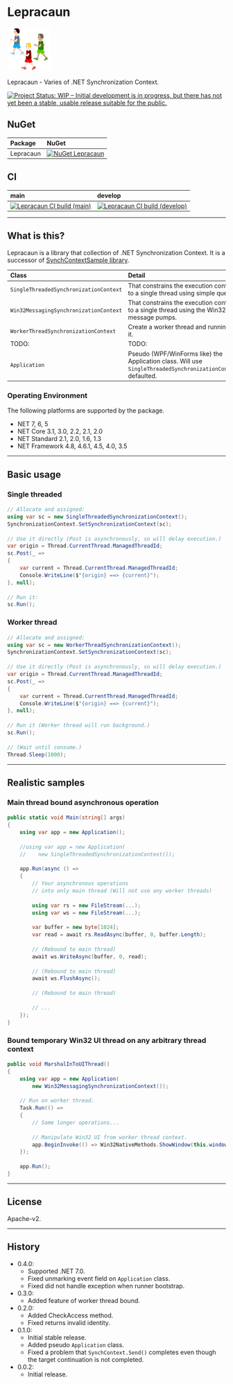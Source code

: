 # Lepracaun

![Lepracaun](Images/Lepracaun.100.png)

Lepracaun - Varies of .NET Synchronization Context.

[![Project Status: WIP – Initial development is in progress, but there has not yet been a stable, usable release suitable for the public.](https://www.repostatus.org/badges/latest/wip.svg)](https://www.repostatus.org/#wip)

## NuGet

| Package  | NuGet                                                                                                                |
|:---------|:---------------------------------------------------------------------------------------------------------------------|
| Lepracaun | [![NuGet Lepracaun](https://img.shields.io/nuget/v/Lepracaun.svg?style=flat)](https://www.nuget.org/packages/Lepracaun) |

## CI

| main                                                                                                                                                                 | develop                                                                                                                                                                       |
|:---------------------------------------------------------------------------------------------------------------------------------------------------------------------|:------------------------------------------------------------------------------------------------------------------------------------------------------------------------------|
| [![Lepracaun CI build (main)](https://github.com/kekyo/Lepracaun/workflows/.NET/badge.svg?branch=main)](https://github.com/kekyo/Lepracaun/actions?query=branch%3Amain) | [![Lepracaun CI build (develop)](https://github.com/kekyo/Lepracaun/workflows/.NET/badge.svg?branch=develop)](https://github.com/kekyo/Lepracaun/actions?query=branch%3Adevelop) |

----

## What is this?

Lepracaun is a library that collection of .NET Synchronization Context. It is a successor of [SynchContextSample library](https://github.com/kekyo/SynchContextSample).

|Class|Detail|
|:----|:----|
|`SingleThreadedSynchronizationContext`|That constrains the execution context to a single thread using simple queue.|
|`Win32MessagingSynchronizationContext`|That constrains the execution context to a single thread using the Win32 message pumps.|
|`WorkerThreadSynchronizationContext`|Create a worker thread and running on it.|
|TODO:|TODO:|
|`Application`|Pseudo (WPF/WinForms like) the Application class. Will use `SingleThreadedSynchronizationContext` defaulted.|

### Operating Environment

The following platforms are supported by the package.

* NET 7, 6, 5
* NET Core 3.1, 3.0, 2.2, 2.1, 2.0
* NET Standard 2.1, 2.0, 1.6, 1.3
* NET Framework 4.8, 4.6.1, 4.5, 4.0, 3.5

----

## Basic usage

### Single threaded

```csharp
// Allocate and assigned:
using var sc = new SingleThreadedSynchronizationContext();
SynchronizationContext.SetSynchronizationContext(sc);

// Use it directly (Post is asynchronously, so will delay execution.)
var origin = Thread.CurrentThread.ManagedThreadId;
sc.Post(_ =>
{
    var current = Thread.CurrentThread.ManagedThreadId;
    Console.WriteLine($"{origin} ==> {current}");
}, null);

// Run it:
sc.Run();
```

### Worker thread

```csharp
// Allocate and assigned:
using var sc = new WorkerThreadSynchronizationContext();
SynchronizationContext.SetSynchronizationContext(sc);

// Use it directly (Post is asynchronously, so will delay execution.)
var origin = Thread.CurrentThread.ManagedThreadId;
sc.Post(_ =>
{
    var current = Thread.CurrentThread.ManagedThreadId;
    Console.WriteLine($"{origin} ==> {current}");
}, null);

// Run it (Worker thread will run background.)
sc.Run();

// (Wait until consume.)
Thread.Sleep(1000);
```

----

## Realistic samples

### Main thread bound asynchronous operation

```csharp
public static void Main(string[] args)
{
    using var app = new Application();

    //using var app = new Application(
    //    new SingleThreadedSynchronizationContext());

    app.Run(async () =>
    {
        // Your asynchronous operations
        // into only main thread (Will not use any worker threads)

        using var rs = new FileStream(...);
        using var ws = new FileStream(...);

        var buffer = new byte[1024];
        var read = await rs.ReadAsync(buffer, 0, buffer.Length);

        // (Rebound to main thread)
        await ws.WriteAsync(buffer, 0, read);

        // (Rebound to main thread)
        await ws.FlushAsync();
   
        // (Rebound to main thread)

        // ...
    });    
}
```

### Bound temporary Win32 UI thread on any arbitrary thread context

```csharp
public void MarshalInToUIThread()
{
    using var app = new Application(
        new Win32MessagingSynchronizationContext());

    // Run on worker thread.
    Task.Run(() =>
    {
        // Some longer operations...

        // Manipulate Win32 UI from worker thread context.
        app.BeginInvoke(() => Win32NativeMethods.ShowWindow(this.window));
    });

    app.Run();
}
```

----

## License

Apache-v2.

----

## History

* 0.4.0:
  * Supported .NET 7.0.
  * Fixed unmarking event field on `Application` class.
  * Fixed did not handle exception when runner bootstrap.
* 0.3.0:
  * Added feature of worker thread bound.
* 0.2.0:
  * Added CheckAccess method.
  * Fixed returns invalid identity.
* 0.1.0:
  * Initial stable release.
  * Added pseudo `Application` class.
  * Fixed a problem that `SynchContext.Send()` completes even though the target continuation is not completed.
* 0.0.2:
  * Initial release.
